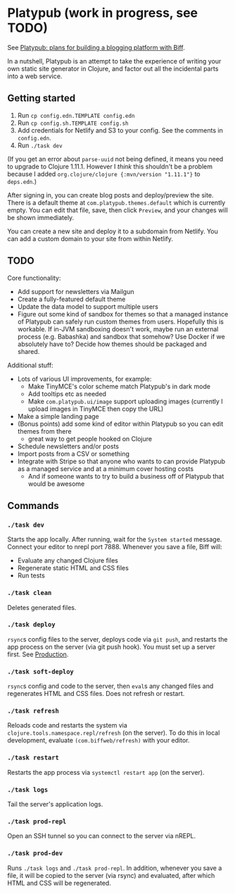 # Platypub (work in progress, see TODO)

See [Platypub: plans for building a blogging platform with Biff](https://biffweb.com/p/platypub-plans/).

In a nutshell, Platypub is an attempt to take the experience of writing your
own static site generator in Clojure, and factor out all the incidental parts
into a web service.

## Getting started

1. Run `cp config.edn.TEMPLATE config.edn`
2. Run `cp config.sh.TEMPLATE config.sh`
3. Add credentials for Netlify and S3 to your config. See the comments in
   `config.edn`.
3. Run `./task dev`

(If you get an error about `parse-uuid` not being defined, it means you need to upgrade to Clojure 1.11.1. However
I _think_ this shouldn't be a problem because I added `org.clojure/clojure {:mvn/version "1.11.1"}` to `deps.edn`.)

After signing in, you can create blog posts and deploy/preview the site. There is a
default theme at `com.platypub.themes.default` which is currently empty. You can edit that
file, save, then click `Preview`, and your changes will be shown immediately.

You can create a new site and deploy it to a subdomain from Netlify. You can
add a custom domain to your site from within Netlify.

## TODO

Core functionality:

 - Add support for newsletters via Mailgun
 - Create a fully-featured default theme
 - Update the data model to support multiple users
 - Figure out some kind of sandbox for themes so that a managed instance of
   Platypub can safely run custom themes from users. Hopefully this is
   workable. If in-JVM sandboxing doesn't work, maybe run an external process
   (e.g. Babashka) and sandbox that somehow? Use Docker if we absolutely have
   to? Decide how themes should be packaged and shared.

Additional stuff:

 - Lots of various UI improvements, for example:
   - Make TinyMCE's color scheme match Platypub's in dark mode
   - Add tooltips etc as needed
   - Make `com.platypub.ui/image` support uploading images (currently I upload
     images in TinyMCE then copy the URL)
 - Make a simple landing page
 - (Bonus points) add some kind of editor within Platypub so you can edit
   themes from there
    - great way to get people hooked on Clojure
 - Schedule newsletters and/or posts
 - Import posts from a CSV or something
 - Integrate with Stripe so that anyone who wants to can provide Platypub as a
   managed service and at a minimum cover hosting costs
    - And if someone wants to try to build a business off of Platypub that
      would be awesome

## Commands

### `./task dev`

Starts the app locally. After running, wait for the `System started` message.
Connect your editor to nrepl port 7888. Whenever you save a file, Biff will:

 - Evaluate any changed Clojure files
 - Regenerate static HTML and CSS files
 - Run tests

### `./task clean`

Deletes generated files.

### `./task deploy`

`rsync`s config files to the server, deploys code via `git push`, and restarts
the app process on the server (via git push hook). You must set up a server
first. See [Production](https://biffweb.com/docs/#production).

### `./task soft-deploy`

`rsync`s config and code to the server, then `eval`s any changed files and
regenerates HTML and CSS files. Does not refresh or restart.

### `./task refresh`

Reloads code and restarts the system via `clojure.tools.namespace.repl/refresh`
(on the server). To do this in local development, evaluate
`(com.biffweb/refresh)` with your editor.

### `./task restart`

Restarts the app process via `systemctl restart app` (on the server).

### `./task logs`

Tail the server's application logs.

### `./task prod-repl`

Open an SSH tunnel so you can connect to the server via nREPL.

### `./task prod-dev`

Runs `./task logs` and `./task prod-repl`. In addition, whenever you save a
file, it will be copied to the server (via rsync) and evaluated, after which
HTML and CSS will be regenerated.

